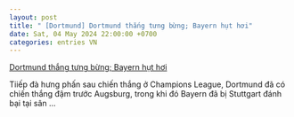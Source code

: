 ```yaml
---
layout: post
title: " [Dortmund] Dortmund thắng tưng bừng; Bayern hụt hơi"
date: Sat, 04 May 2024 22:00:00 +0700
categories: entries VN
---
```

[Dortmund thắng tưng bừng; Bayern hụt hơi](https://www.tinthethao.com.vn/dortmund-thang-tung-bung-bayern-hut-hoi-d759154.html)

Tiiếp đà hưng phấn sau chiến thắng ở Champions League, Dortmund đã có chiến thắng đậm trước Augsburg, trong khi đó Bayern đã bị Stuttgart đánh bại tại sân ...

